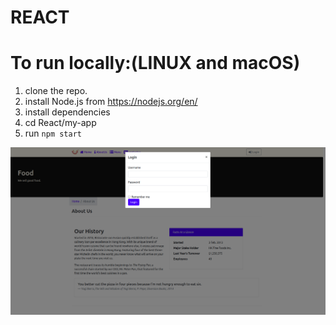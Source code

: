 # REACT

# To run locally:(LINUX and macOS)
1. clone the repo.
2. install Node.js from https://nodejs.org/en/ 
3. install dependencies 
4. cd React/my-app
5. run `npm start`

![](React-ss)


